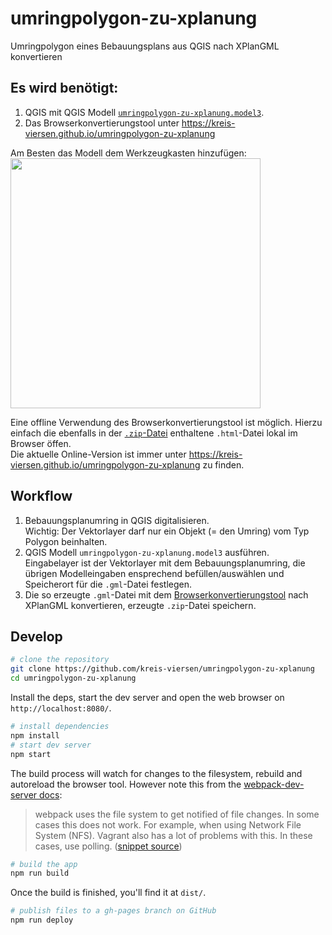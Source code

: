 # umringpolygon-zu-xplanung
Umringpolygon eines Bebauungsplans aus QGIS nach XPlanGML konvertieren

## Es wird benötigt:
1. QGIS mit QGIS Modell [`umringpolygon-zu-xplanung.model3`](https://github.com/kreis-viersen/umringpolygon-zu-xplanung/releases/download/v0.2.1/umringpolygon-zu-xplanung_v0_2_1.zip).
2. Das Browserkonvertierungstool unter https://kreis-viersen.github.io/umringpolygon-zu-xplanung

Am Besten das Modell dem Werkzeugkasten hinzufügen:<br>
<img src="https://user-images.githubusercontent.com/20856381/120805106-b11fd200-c545-11eb-9b33-e1650ab02dc4.png" width="400">
 
Eine offline Verwendung des Browserkonvertierungstool ist möglich. Hierzu einfach die ebenfalls in der [`.zip`-Datei](https://github.com/kreis-viersen/umringpolygon-zu-xplanung/releases/download/v0.2.1/umringpolygon-zu-xplanung_v0_2_1.zip) enthaltene `.html`-Datei lokal im Browser öffen.<br>Die aktuelle Online-Version ist immer unter https://kreis-viersen.github.io/umringpolygon-zu-xplanung zu finden.

## Workflow

1. Bebauungsplanumring in QGIS digitalisieren.<br>Wichtig: Der Vektorlayer darf nur ein Objekt (= den Umring) vom Typ Polygon beinhalten.
2. QGIS Modell `umringpolygon-zu-xplanung.model3` ausführen.<br>Eingabelayer ist der Vektorlayer mit dem Bebauungsplanumring, die übrigen Modelleingaben ensprechend befüllen/auswählen und Speicherort für die `.gml`-Datei festlegen.
3. Die so erzeugte `.gml`-Datei mit dem [Browserkonvertierungstool](https://kreis-viersen.github.io/umringpolygon-zu-xplanung) nach XPlanGML konvertieren, erzeugte `.zip`-Datei speichern.

## Develop

```bash
# clone the repository
git clone https://github.com/kreis-viersen/umringpolygon-zu-xplanung
cd umringpolygon-zu-xplanung
```
Install the deps, start the dev server and open the web browser on `http://localhost:8080/`.

```bash
# install dependencies
npm install
# start dev server
npm start
```

The build process will watch for changes to the filesystem, rebuild and autoreload the browser tool. However note this from the [webpack-dev-server docs](https://webpack.js.org/configuration/dev-server/):

> webpack uses the file system to get notified of file changes. In some cases this does not work. For example, when using Network File System (NFS). Vagrant also has a lot of problems with this. In these cases, use polling. ([snippet source](https://webpack.js.org/configuration/dev-server/#devserverwatchoptions-))

```bash
# build the app
npm run build
```
Once the build is finished, you'll find it at `dist/`.

```bash
# publish files to a gh-pages branch on GitHub
npm run deploy
```
